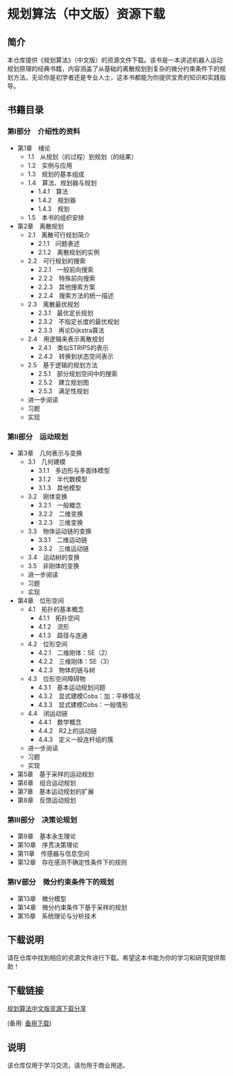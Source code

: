# 规划算法（中文版）资源下载

## 简介

本仓库提供《规划算法》（中文版）的资源文件下载。该书是一本讲述机器人运动规划原理的经典书籍，内容涵盖了从基础的离散规划到复杂的微分约束条件下的规划方法。无论你是初学者还是专业人士，这本书都能为你提供宝贵的知识和实践指导。

## 书籍目录

### 第Ⅰ部分　介绍性的资料
- 第1章　绪论
  - 1.1　从规划（的过程）到规划（的结果）
  - 1.2　实例与应用
  - 1.3　规划的基本组成
  - 1.4　算法、规划器与规划
    - 1.4.1　算法
    - 1.4.2　规划器
    - 1.4.3　规划
  - 1.5　本书的组织安排
- 第2章　离散规划
  - 2.1　离散可行规划简介
    - 2.1.1　问题表述
    - 2.1.2　离散规划的实例
  - 2.2　可行规划的搜索
    - 2.2.1　一般前向搜索
    - 2.2.2　特殊前向搜索
    - 2.2.3　其他搜索方案
    - 2.2.4　搜索方法的统一描述
  - 2.3　离散最优规划
    - 2.3.1　最优定长规划
    - 2.3.2　不指定长度的最优规划
    - 2.3.3　再论Dijkstra算法
  - 2.4　用逻辑来表示离散规划
    - 2.4.1　类似STRIPS的表示
    - 2.4.2　转换到状态空间表示
  - 2.5　基于逻辑的规划方法
    - 2.5.1　部分规划空间中的搜索
    - 2.5.2　建立规划图
    - 2.5.3　满足性规划
  - 进一步阅读
  - 习题
  - 实现

### 第Ⅱ部分　运动规划
- 第3章　几何表示与变换
  - 3.1　几何建模
    - 3.1.1　多边形与多面体模型
    - 3.1.2　半代数模型
    - 3.1.3　其他模型
  - 3.2　刚体变换
    - 3.2.1　一般概念
    - 3.2.2　二维变换
    - 3.2.3　三维变换
  - 3.3　物体运动链的变换
    - 3.3.1　二维运动链
    - 3.3.2　三维运动链
  - 3.4　运动树的变换
  - 3.5　非刚体的变换
  - 进一步阅读
  - 习题
  - 实现
- 第4章　位形空间
  - 4.1　拓扑的基本概念
    - 4.1.1　拓扑空间
    - 4.1.2　流形
    - 4.1.3　路径与连通
  - 4.2　位形空间
    - 4.2.1　二维刚体：SE（2）
    - 4.2.2　三维刚体：SE（3）
    - 4.2.3　物体的链与树
  - 4.3　位形空间障碍物
    - 4.3.1　基本运动规划问题
    - 4.3.2　显式建模Cobs：加：平移情况
    - 4.3.3　显式建模Cobs：一般情形
  - 4.4　闭运动链
    - 4.4.1　数学概念
    - 4.4.2　R2上的运动链
    - 4.4.3　定义一般连杆组的簇
  - 进一步阅读
  - 习题
  - 实现
- 第5章　基于采样的运动规划
- 第6章　组合运动规划
- 第7章　基本运动规划的扩展
- 第8章　反馈运动规划

### 第Ⅲ部分　决策论规划
- 第9章　基本永生理论
- 第10章　序贯决策理论
- 第11章　传感器与信息空间
- 第12章　存在感测不确定性条件下的规则

### 第Ⅳ部分　微分约束条件下的规划
- 第13章　微分模型
- 第14章　微分约束条件下基于采样的规划
- 第15章　系统理论与分析技术

## 下载说明

请在仓库中找到相应的资源文件进行下载。希望这本书能为你的学习和研究提供帮助！

## 下载链接
[规划算法中文版资源下载分享](https://pan.quark.cn/s/01adb2ee6184) 

(备用: [备用下载](https://pan.baidu.com/s/10eDGDnp-_W_soOGoPXXAtA?pwd=1234))

## 说明

该仓库仅用于学习交流，请勿用于商业用途。
